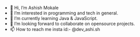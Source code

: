 - 👋 Hi, I’m Ashish Mokale
- 👀 I’m interested in programming and tech in general.
- 🌱 I’m currently learning Java & JavaScript.
- 💞️ I’m looking forward to collaborate on opensource projects.
- 📫 How to reach me insta id:- @dev_ashi.sh

<!---
AshuMokale/AshuMokale is a ✨ special ✨ repository because its `README.md` (this file) appears on your GitHub profile.
You can click the Preview link to take a look at your changes.
--->
